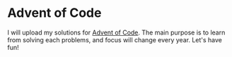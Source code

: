 # Advent of Code
I will upload my solutions for [Advent of Code](https://adventofcode.com/).
The main purpose is to learn from solving each problems, and focus will change every year.
Let's have fun!
